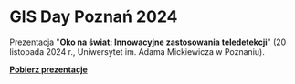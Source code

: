 # GIS Day Poznań 2024

Prezentacja "**Oko na świat: Innowacyjne zastosowania teledetekcji**" (20 listopada 2024 r., Uniwersytet im. Adama Mickiewicza w Poznaniu).

[**Pobierz prezentacje**](https://raw.githubusercontent.com/kadyb/gisday2024/main/GISDay_2024_Dyba.pdf)
